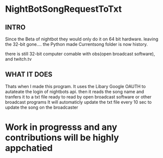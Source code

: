# NightBotSongRequestToTxt


## INTRO 


Since the Beta of nightbot they would only do it on 64 bit hardware. leaving the 32-bit gone.... the Python made Currentsong folder is now history. 

there is still 32-bit computer comable with obs(open broadcast software), and twitch.tv

## WHAT IT DOES

Thats when I made this program. It uses the Libary Google OAUTH to autateate the login of nightbots api. 
then it reads the song name and tranfers it to a txt file ready to read by open broadcast software or other broadcast programs
It will automaticly update the txt file every  10 sec to update the song on the broadcaster




# Work in progresss and any contributions will be highly appchatied 



